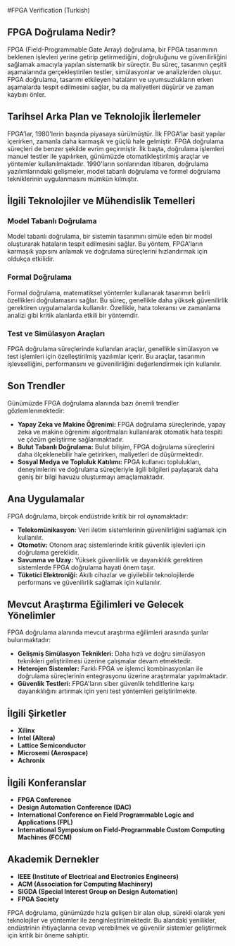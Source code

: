 #FPGA Verification (Turkish)

## FPGA Doğrulama Nedir?

FPGA (Field-Programmable Gate Array) doğrulama, bir FPGA tasarımının beklenen işlevleri yerine getirip getirmediğini, doğruluğunu ve güvenilirliğini sağlamak amacıyla yapılan sistematik bir süreçtir. Bu süreç, tasarımın çeşitli aşamalarında gerçekleştirilen testler, simülasyonlar ve analizlerden oluşur. FPGA doğrulama, tasarımı etkileyen hataların ve uyumsuzlukların erken aşamalarda tespit edilmesini sağlar, bu da maliyetleri düşürür ve zaman kaybını önler.

## Tarihsel Arka Plan ve Teknolojik İlerlemeler

FPGA'lar, 1980'lerin başında piyasaya sürülmüştür. İlk FPGA'lar basit yapılar içerirken, zamanla daha karmaşık ve güçlü hale gelmiştir. FPGA doğrulama süreçleri de benzer şekilde evrim geçirmiştir. İlk başta, doğrulama işlemleri manuel testler ile yapılırken, günümüzde otomatikleştirilmiş araçlar ve yöntemler kullanılmaktadır. 1990'ların sonlarından itibaren, doğrulama yazılımlarındaki gelişmeler, model tabanlı doğrulama ve formel doğrulama tekniklerinin uygulanmasını mümkün kılmıştır.

## İlgili Teknolojiler ve Mühendislik Temelleri

### Model Tabanlı Doğrulama

Model tabanlı doğrulama, bir sistemin tasarımını simüle eden bir model oluşturarak hataların tespit edilmesini sağlar. Bu yöntem, FPGA'ların karmaşık yapısını anlamak ve doğrulama süreçlerini hızlandırmak için oldukça etkilidir.

### Formal Doğrulama

Formal doğrulama, matematiksel yöntemler kullanarak tasarımın belirli özellikleri doğrulamasını sağlar. Bu süreç, genellikle daha yüksek güvenilirlik gerektiren uygulamalarda kullanılır. Özellikle, hata toleransı ve zamanlama analizi gibi kritik alanlarda etkili bir yöntemdir.

### Test ve Simülasyon Araçları

FPGA doğrulama süreçlerinde kullanılan araçlar, genellikle simülasyon ve test işlemleri için özelleştirilmiş yazılımlar içerir. Bu araçlar, tasarımın işlevselliğini, performansını ve güvenilirliğini değerlendirmek için kullanılır.

## Son Trendler

Günümüzde FPGA doğrulama alanında bazı önemli trendler gözlemlenmektedir:

- **Yapay Zeka ve Makine Öğrenimi:** FPGA doğrulama süreçlerinde, yapay zeka ve makine öğrenimi algoritmaları kullanılarak otomatik hata tespiti ve çözüm geliştirme sağlanmaktadır.
- **Bulut Tabanlı Doğrulama:** Bulut bilişim, FPGA doğrulama süreçlerini daha ölçeklenebilir hale getirirken, maliyetleri de düşürmektedir.
- **Sosyal Medya ve Topluluk Katılımı:** FPGA kullanıcı toplulukları, deneyimlerini ve doğrulama süreçleriyle ilgili bilgileri paylaşarak daha geniş bir bilgi havuzu oluşturmayı amaçlamaktadır.

## Ana Uygulamalar

FPGA doğrulama, birçok endüstride kritik bir rol oynamaktadır:

- **Telekomünikasyon:** Veri iletim sistemlerinin güvenilirliğini sağlamak için kullanılır.
- **Otomotiv:** Otonom araç sistemlerinde kritik güvenlik işlevleri için doğrulama gereklidir.
- **Savunma ve Uzay:** Yüksek güvenilirlik ve dayanıklılık gerektiren sistemlerde FPGA doğrulama hayati önem taşır.
- **Tüketici Elektroniği:** Akıllı cihazlar ve giyilebilir teknolojilerde performans ve güvenilirlik sağlamak için kullanılır.

## Mevcut Araştırma Eğilimleri ve Gelecek Yönelimler

FPGA doğrulama alanında mevcut araştırma eğilimleri arasında şunlar bulunmaktadır:

- **Gelişmiş Simülasyon Teknikleri:** Daha hızlı ve doğru simülasyon teknikleri geliştirilmesi üzerine çalışmalar devam etmektedir.
- **Heterojen Sistemler:** Farklı FPGA ve işlemci kombinasyonları ile doğrulama süreçlerinin entegrasyonu üzerine araştırmalar yapılmaktadır.
- **Güvenlik Testleri:** FPGA'ların siber güvenlik tehditlerine karşı dayanıklılığını artırmak için yeni test yöntemleri geliştirilmekte.

## İlgili Şirketler

- **Xilinx**
- **Intel (Altera)**
- **Lattice Semiconductor**
- **Microsemi (Aerospace)**
- **Achronix**

## İlgili Konferanslar

- **FPGA Conference**
- **Design Automation Conference (DAC)**
- **International Conference on Field Programmable Logic and Applications (FPL)**
- **International Symposium on Field-Programmable Custom Computing Machines (FCCM)**

## Akademik Dernekler

- **IEEE (Institute of Electrical and Electronics Engineers)**
- **ACM (Association for Computing Machinery)**
- **SIGDA (Special Interest Group on Design Automation)**
- **FPGA Society**

FPGA doğrulama, günümüzde hızla gelişen bir alan olup, sürekli olarak yeni teknolojiler ve yöntemler ile zenginleştirilmektedir. Bu alandaki yenilikler, endüstrinin ihtiyaçlarına cevap verebilmek ve güvenilir sistemler geliştirmek için kritik bir öneme sahiptir.